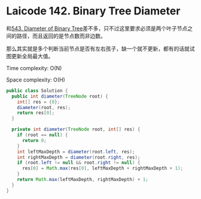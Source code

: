 # Laicode 142. Binary Tree Diameter

和[543. Diameter of Binary Tree](543-Diameter-Binary-Tree.md)差不多，只不过这里要求必须是两个叶子节点之间的路径，而且返回的是节点数而非边数。

那么其实就是多个判断当前节点是否有左右孩子，缺一个就不更新，都有的话就试图更新全局最大值。

Time complexity: O(N)

Space complexity: O(H)

```java
public class Solution {
  public int diameter(TreeNode root) {
    int[] res = {0};
    diameter(root, res);
    return res[0];
  }

  private int diameter(TreeNode root, int[] res) {
    if (root == null) {
      return 0;
    }
    int leftMaxDepth = diameter(root.left, res);
    int rightMaxDepth = diameter(root.right, res);
    if (root.left != null && root.right != null) {
      res[0] = Math.max(res[0], leftMaxDepth + rightMaxDepth + 1);
    }
    return Math.max(leftMaxDepth, rightMaxDepth) + 1;
  }
}
```